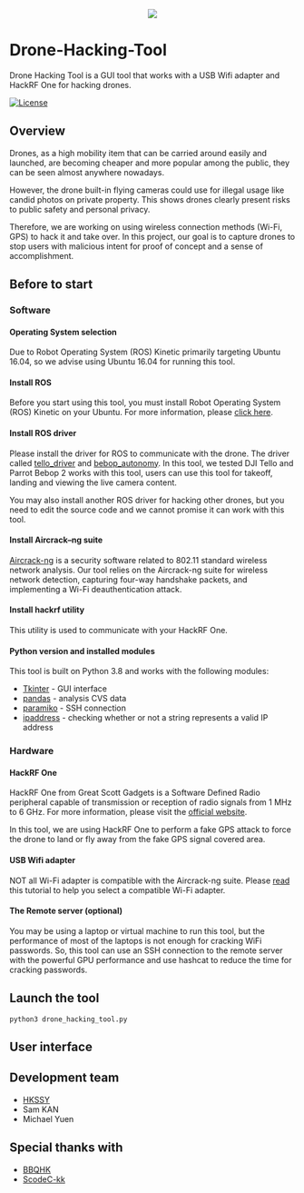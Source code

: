 <p align="center"><img src="https://raw.githubusercontent.com/HKSSY/Drone-Hacking-Tool/main/data/gui_img/drone_main_icon.png">

# Drone-Hacking-Tool

Drone Hacking Tool is a GUI tool that works with a USB Wifi adapter and HackRF One for hacking drones.

[![License](https://img.shields.io/github/license/HKSSY/Drone-Hacking-Tool)](https://github.com/HKSSY/Drone-Hacking-Tool/blob/main/LICENSE)

## Overview
  
Drones, as a high mobility item that can be carried around easily and launched, are becoming cheaper and more popular among the public, they can be seen almost anywhere nowadays.
 
However, the drone built-in flying cameras could use for illegal usage like candid photos on private property. This shows drones clearly present risks to public safety and personal privacy.

Therefore, we are working on using wireless connection methods (Wi-Fi, GPS) to hack it and take over. In this project, our goal is to capture drones to stop users with malicious intent for proof of concept and a sense of accomplishment.
  
## Before to start

### Software

#### Operating System selection

Due to Robot Operating System (ROS) Kinetic primarily targeting Ubuntu 16.04, so we advise using Ubuntu 16.04 for running this tool.
  
#### Install ROS

Before you start using this tool, you must install Robot Operating System (ROS) Kinetic on your Ubuntu. For more information, please [click here](https://wiki.ros.org/kinetic).

#### Install ROS driver
  
Please install the driver for ROS to communicate with the drone. The driver called [tello_driver](https://github.com/appie-17/tello_driver) and [bebop_autonomy](https://github.com/AutonomyLab/bebop_autonomy). In this tool, we tested DJI Tello and Parrot Bebop 2 works with this tool, users can use this tool for takeoff, landing and viewing the live camera content.
  
You may also install another ROS driver for hacking other drones, but you need to edit the source code and we cannot promise it can work with this tool.

#### Install Aircrack–ng suite
  
[Aircrack-ng](https://github.com/aircrack-ng/aircrack-ng) is a security software related to 802.11 standard wireless network analysis. Our tool relies on the Aircrack-ng suite for wireless network detection, capturing four-way handshake packets, and implementing a Wi-Fi deauthentication attack.
  
#### Install hackrf utility 

This utility is used to communicate with your HackRF One.

#### Python version and installed modules

This tool is built on Python 3.8 and works with the following modules:

* [Tkinter](https://docs.python.org/3/library/tkinter.html) - GUI interface
* [pandas](https://github.com/pandas-dev/pandas) - analysis CVS data
* [paramiko](https://github.com/paramiko/paramiko) - SSH connection
* [ipaddress](https://docs.python.org/3/library/ipaddress.html) - checking whether or not a string represents a valid IP address

### Hardware

#### HackRF One

HackRF One from Great Scott Gadgets is a Software Defined Radio peripheral capable of transmission or reception of radio signals from 1 MHz to 6 GHz. For more information, please visit the [official website](https://greatscottgadgets.com/hackrf/one/).

In this tool, we are using HackRF One to perform a fake GPS attack to force the drone to land or fly away from the fake GPS signal covered area.

#### USB Wifi adapter

NOT all Wi-Fi adapter is compatible with the Aircrack-ng suite. Please [read](https://www.aircrack-ng.org/doku.php?id=compatible_cards) this tutorial to help you select a compatible Wi-Fi adapter.

#### The Remote server (optional)
  
You may be using a laptop or virtual machine to run this tool, but the performance of most of the laptops is not enough for cracking WiFi passwords. So, this tool can use an SSH connection to the remote server with the powerful GPU performance and use hashcat to reduce the time for cracking passwords.

## Launch the tool

```
python3 drone_hacking_tool.py
```
  
## User interface

## Development team

* [HKSSY](https://github.com/HKSSY)
* Sam KAN
* Michael Yuen

## Special thanks with

* [BBQHK](https://github.com/BBQHK)
* [ScodeC-kk](https://github.com/ScodeC-kk)
